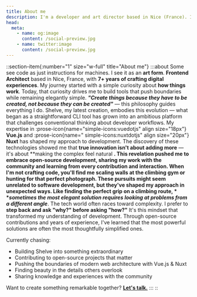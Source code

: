 ```yaml
---
title: About me
description: I'm a developer and art director based in Nice (France). I'm passionate about coding, design, and everything in between.
head:
  meta:
    - name: og:image
      content: /social-preview.jpg
    - name: twitter:image
      content: /social-preview.jpg
---
```


::section-item{:number="1" size="w-full" title="About me"}
:::about
Some see code as just instructions for machines. I see it as an **art form**.
**Frontend Architect** based in Nice, France, with **7+ years of crafting digital experiences**. My journey started with
a simple curiosity about **how things work**. Today, that curiosity drives me to build tools that push boundaries while
remaining elegantly simple.
**_"Create things because they have to be created, not because they can be created"_** — this philosophy guides
everything I do. Shelve, my latest creation, embodies this evolution — what began as a straightforward CLI tool has
grown into an ambitious platform that challenges conventional thinking about developer workflows.
My expertise in :prose-icon{name="simple-icons:vuedotjs" align size="18px"} **Vue.js** and :prose-icon{name="
simple-icons:nuxtdotjs" align size="20px"} **Nuxt** has shaped my approach to development. The discovery of these
technologies showed me that **true innovation isn't about adding more** — it's about **making the complex feel natural
**. This revelation pushed me to **embrace open-source development**, sharing my work with the community and learning
from every contribution and interaction.
When I'm not crafting code, you'll find me scaling walls at the climbing gym or hunting for that perfect photograph.
These pursuits might seem unrelated to software development, but they've shaped my approach in unexpected ways. Like
finding the perfect grip on a climbing route, *
*_sometimes the most elegant solution requires looking at problems from a different angle_**.
The tech world often races toward complexity. I prefer to **step back and ask "why?" before asking "how?"** It's this
mindset that transformed my understanding of development. Through open-source contributions and years of experience,
I've learned that the most powerful solutions are often the most thoughtfully simplified ones.

Currently chasing:
- Building Shelve into something extraordinary
- Contributing to open-source projects that matter
- Pushing the boundaries of modern web architecture with Vue.js & Nuxt
- Finding beauty in the details others overlook
- Sharing knowledge and experiences with the community

Want to create something remarkable together? [**Let's talk.**](/contact)
:::
::
